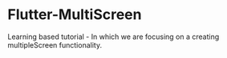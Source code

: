 # Flutter-MultiScreen
Learning based tutorial - In which we are focusing on a creating multipleScreen functionality.
